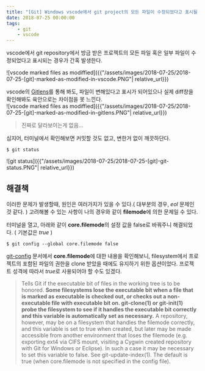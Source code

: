 ```yaml
---
title: "[Git] Windows vscode에서 git project의 모든 파일이 수정되었다고 표시될 때"
date: 2018-07-25 00:00:00
tags:
    - git
    - vscode
---
```

vscode에서 git repository에서 방금 받은 프로젝트의 모든 파일 혹은 일부 파일이 수정되었다고 표시되는 경우가 간혹 발생한다.   


![vscode marked files as modiffied]({{"/assets/images/2018-07-25/2018-07-25-[git]-marked-as-modified-in-vscode.PNG"| relative_url}})

vscode의 [Gitlens](https://github.com/eamodio/vscode-gitlens)를 통해 봐도, 파일이 변해있다고 표시가 되어있으나 실제 diff창을 확인해봐도 육안으로는 차이점을 못 느낀다.  
![vscode marked files as modiffied]({{"/assets/images/2018-07-25/2018-07-25-[git]-marked-as-modified-in-gitlens.PNG"| relative_url}})

> 진짜로 달라보이는게 없음...

심지어, 터미널에서 확인해보면 커밋할 것도 없고, 변한거 없이 깨끗하단다.

```
$ git status
```

![git status]({{"/assets/images/2018-07-25/2018-07-25-[git]-git-status.PNG"| relative_url}})



## 해결책
이러한 문제가 발생할때, 원인은 여러가지가 있을 수 있다.( 대부분의 경우, *eol* 문제인 것 같다. )
고려해볼 수 있는 사항이 나의 경우와 같이 **filemode**에 의한 문제일 수 있다.

터미널을 열고, 아래와 같이 **core.filemode**의 설정 값을 false로 바꿔주니 해결되었다. ( 기본값은 *true* )

```
$ git config --global core.filemode false
```

[git-config](https://mirrors.edge.kernel.org/pub/software/scm/git/docs/git-config.html) 문서에서 **core.filemode**에 대한 내용을 확인해보니, filesystem에서 프로젝트의 포함된 파일의 권한을 clone 받았을 때에도 유지하기 위한 옵션이었다. 프로젝트 성격에 따라서 *true*로 사용되어야 할 수도 있겠다.

> Tells Git if the executable bit of files in the working tree is to be honored. **Some filesystems lose the executable bit when a file that is marked as executable is checked out, or checks out a non-executable file with executable bit on. git-clone(1) or git-init(1) probe the filesystem to see if it handles the executable bit correctly and this variable is automatically set as necessary.**  A repository, however, may be on a filesystem that handles the filemode correctly, and this variable is set to true when created, but later may be made accessible from another environment that loses the filemode (e.g. exporting ext4 via CIFS mount, visiting a Cygwin created repository with Git for Windows or Eclipse). In such a case it may be necessary to set this variable to false. See git-update-index(1). The default is true (when core.filemode is not specified in the config file).